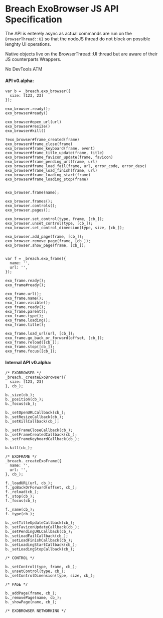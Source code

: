 Breach ExoBrowser JS API Specification
======================================

The API is enterely async as actual commands are run on the `BrowserThread::UI`
so that the nodeJS thread do not block on possible lenghty UI operations.

Native objects live on the BrowserThread::UI thread but are aware of their
JS counterparts Wrappers.

No DevTools ATM

#### API v0.alpha:

```
var b = _breach.exo_browser({
  size: [123, 23]
});

exo_browser.ready();
exo_browser#ready()

exo_browser#open_url(url)
exo_browser#resize()
exo_browser#kill()

?exo_browser#frame_created(frame)
exo_browser#frame_close(frame)
exo_browser#frame_keyboard(frame, event)
exo_browser#frame_title_update(frame, title)
exo_browser#frame_favicon_update(frame, favicon)
exo_browser#frame_pending_url(frame, url)
exo_browser#frame_load_fail(frame, url, error_code, error_desc)
exo_browser#frame_load_finish(frame, url)
exo_browser#frame_loading_start(frame)
exo_browser#frame_loading_stop(frame)


exo_browser.frame(name);

exo_browser.frames();
exo_browser.controls();
exo_browser.pages();

exo_browser.set_control(type, frame, [cb_]);
exo_browser.unset_control(type, [cb_]);
exo_browser.set_control_dimension(type, size, [cb_]);

exo_browser.add_page(frame, [cb_]);
exo_browser.remove_page(frame, [cb_]);
exo_browser.show_page(frame, [cb_]);


var f = _breach.exo_frame({
  name: '',
  url: '',
});

exo_frame.ready();
exo_frame#ready();

exo_frame.url();
exo_frame.name();
exo_frame.visible();
exo_frame.ready();
exo_frame.parent();
exo_frame.type();
exo_frame.loading();
exo_frame.title();

exo_frame.load_url(url, [cb_]);
exo_frame.go_back_or_forward(offset, [cb_]);
exo_frame.reload([cb_]);
exo_frame.stop([cb_]);
exo_frame.focus([cb_]);
```


#### Internal API v0.alpha:

```
/* EXOBROWSER */
_breach._createExoBrowser({
  size: [123, 23]
}, cb_);

b._size(cb_);
b._position(cb_);
b._focus(cb_);

b._setOpenURLCallback(cb_);
b._setResizeCallback(cb_);
b._setKillCallback(cb_);

b._setFrameCloseCallback(cb_);
b._setFrameCreatedCallback(cb_);
b._setFrameKeyboardCallback(cb_);

b.kill(cb_);

/* EXOFRAME */
_breach._createExoFrame({
  name: '',
  url: '',
}, cb_);

f._loadURL(url, cb_);
f._goBackOrForward(offset, cb_);
f._reload(cb_);
f._stop(cb_);
f._focus(cb_);

f._name(cb_);
f._type(cb_);

b._setTitleUpdateCallback(cb_);
b._setFaviconUpdateCallback(cb_);
b._setPendingURLCallback(cb_);
b._setLoadFailCallback(cb_);
b._setLoadFinishCallback(cb_);
b._setLoadingStartCallback(cb_);
b._setLoadingStopCallback(cb_);

/* CONTROL */

b._setControl(type, frame, cb_);
b._unsetControl(type, cb_);
b._setControlDimension(type, size, cb_);

/* PAGE */

b._addPage(frame, cb_);
b._removePage(name, cb_);
b._showPage(name, cb_);

/* EXOBROWSER NETWORKING */ 

```

